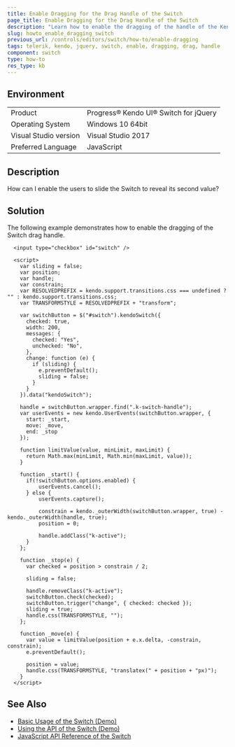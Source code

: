 ```yaml
---
title: Enable Dragging for the Drag Handle of the Switch
page_title: Enable Dragging for the Drag Handle of the Switch
description: "Learn how to enable the dragging of the handle of the Kendo UI for jQuery Switch."
slug: howto_enable_dragging_switch
previous_url: /controls/editors/switch/how-to/enable-dragging
tags: telerik, kendo, jquery, switch, enable, dragging, drag, handle
component: switch
type: how-to
res_type: kb
---
```


## Environment

<table>
 <tr>
  <td>Product</td>
  <td>Progress® Kendo UI® Switch for jQuery</td>
 </tr>
 <tr>
  <td>Operating System</td>
  <td>Windows 10 64bit</td>
 </tr>
 <tr>
  <td>Visual Studio version</td>
  <td>Visual Studio 2017</td>
 </tr>
 <tr>
  <td>Preferred Language</td>
  <td>JavaScript</td>
 </tr>
</table>

## Description

How can I enable the users to slide the Switch to reveal its second value?

## Solution

The following example demonstrates how to enable the dragging of the Switch drag handle.

```dojo
  <input type="checkbox" id="switch" />

  <script>
    var sliding = false;
    var position;
    var handle;
    var constrain;
    var RESOLVEDPREFIX = kendo.support.transitions.css === undefined ? "" : kendo.support.transitions.css;
    var TRANSFORMSTYLE = RESOLVEDPREFIX + "transform";

    var switchButton = $("#switch").kendoSwitch({
      checked: true,
      width: 200,
      messages: {
        checked: "Yes",
        unchecked: "No",
      },
      change: function (e) {
        if (sliding) {
          e.preventDefault();
          sliding = false;
        }
      }
    }).data("kendoSwitch");

    handle = switchButton.wrapper.find(".k-switch-handle");
    var userEvents = new kendo.UserEvents(switchButton.wrapper, {
      start: _start,
      move: _move,
      end: _stop
    });

    function limitValue(value, minLimit, maxLimit) {
      return Math.max(minLimit, Math.min(maxLimit, value));
    }

    function _start() {
      if(!switchButton.options.enabled) {
          userEvents.cancel();
      } else {
          userEvents.capture();

          constrain = kendo._outerWidth(switchButton.wrapper, true) - kendo._outerWidth(handle, true);
          position = 0;

          handle.addClass("k-active");
      }
    };

    function _stop(e) {
      var checked = position > constrain / 2;

      sliding = false;

      handle.removeClass("k-active");
      switchButton.check(checked);
      switchButton.trigger("change", { checked: checked });
      sliding = true;
      handle.css(TRANSFORMSTYLE, "");
    };

    function _move(e) {
      var value = limitValue(position + e.x.delta, -constrain, constrain);
      e.preventDefault();

      position = value;
      handle.css(TRANSFORMSTYLE, "translatex(" + position + "px)");
    }
  </script>
```

## See Also

* [Basic Usage of the Switch (Demo)](https://demos.telerik.com/kendo-ui/switch/index)
* [Using the API of the Switch (Demo)](https://demos.telerik.com/kendo-ui/switch/api)
* [JavaScript API Reference of the Switch](/api/javascript/ui/switch)
